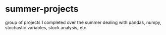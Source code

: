 # summer-projects
group of projects I completed over the summer dealing with pandas, numpy, stochastic variables, stock analysis, etc
